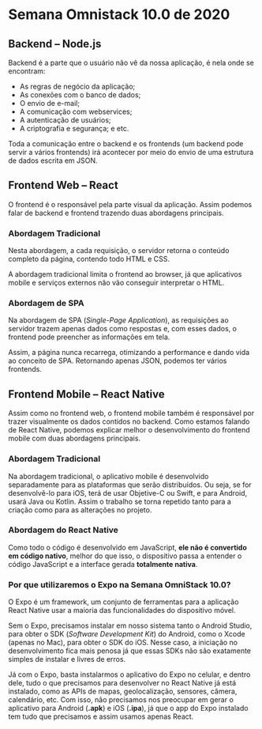 # Semana Omnistack 10.0 de 2020

## Backend – Node.js
Backend é a parte que o usuário não vê da nossa aplicação, é nela onde se
encontram:

- As regras de negócio da aplicação;
- As conexões com o banco de dados;
- O envio de e-mail;
- A comunicação com webservices;
- A autenticação de usuários;
- A criptografia e segurança; e etc.

Toda a comunicação entre o backend e os frontends (um backend pode servir a
vários frontends) irá acontecer por meio do envio de uma estrutura de dados
escrita em JSON.

## Frontend Web – React
O frontend é o responsável pela parte visual da aplicação. Assim podemos falar
de backend e frontend trazendo duas abordagens principais.

### Abordagem Tradicional
Nesta abordagem, a cada requisição, o servidor retorna o conteúdo completo da
página, contendo todo HTML e CSS.

A abordagem tradicional limita o frontend ao browser, já que aplicativos mobile
e serviços externos não vão conseguir interpretar o HTML.

### Abordagem de SPA
Na abordagem de SPA (*Single-Page Application*), as requisições ao servidor
trazem apenas dados como respostas e, com esses dados, o frontend pode preencher
as informações em tela.

Assim, a página nunca recarrega, otimizando a performance e dando vida ao
conceito de SPA. Retornando apenas JSON, podemos ter vários frontends.

## Frontend Mobile – React Native
Assim como no frontend web, o frontend mobile também é responsável por trazer
visualmente os dados contidos no backend. Como estamos falando de React Native,
podemos explicar melhor o desenvolvimento do frontend mobile com duas abordagens
principais.

### Abordagem Tradicional
Na abordagem tradicional, o aplicativo mobile é desenvolvido separadamente para
as plataformas que serão distribuídos. Ou seja, se for desenvolvê-lo para iOS,
terá de usar Objetive-C ou Swift, e para Android, usará Java ou Kotlin. Assim
o trabalho se torna repetido tanto para a criação como para as alterações no
projeto.

### Abordagem do React Native
Como todo o código é desenvolvido em JavaScript,
**ele não é convertido em código nativo**, melhor do que isso, o dispositivo
passa a entender o código JavaScript e a interface gerada **totalmente nativa**.

### Por que utilizaremos o Expo na Semana OmniStack 10.0?
O Expo é um framework, um conjunto de ferramentas para a aplicação React Native
usar a maioria das funcionalidades do dispositivo móvel.

Sem o Expo, precisamos instalar em nosso sistema tanto o Android Studio, para
obter o SDK (*Software Development Kit*) do Android, como o Xcode (apenas no
Mac), para obter o SDK do iOS. Nesse caso, a iniciação no desenvolvimento fica
mais penosa já que essas SDKs não são exatamente simples de instalar e livres
de erros.

Já com o Expo, basta instalarmos o aplicativo do Expo no celular, e dentro dele,
tudo o que precisamos para desenvolver no React Native já está instalado, como
as APIs de mapas, geolocalização, sensores, câmera, calendário, etc. Com isso,
não precisamos nos preocupar em gerar o aplicativo para Android (**.apk**) e iOS
(**.ipa**), já que o app do Expo instalado tem tudo que precisamos e assim
usamos apenas React.
